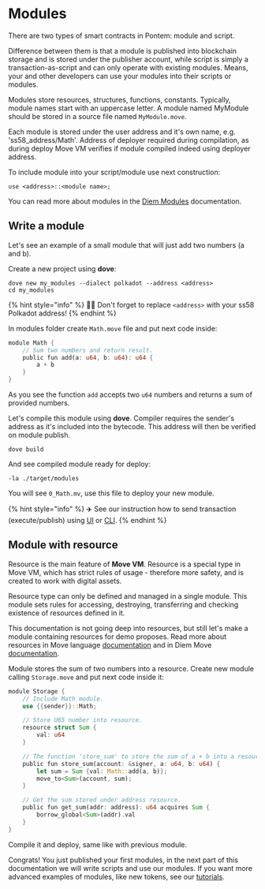 # Modules

There are two types of smart contracts in Pontem: module and script.

Difference between them is that a module is published into blockchain storage and is stored under the publisher account, while script is simply a transaction-as-script and can only operate with existing modules. Means, your and other developers can use your modules into their scripts or modules.

Modules store resources, structures, functions, constants. Typically, module names start with an uppercase letter. A module named MyModule should be stored in a source file named `MyModule.move`.

Each module is stored under the user address and it's own name, e.g. 'ss58_address/Math'. Address of deployer required during compilation, as during deploy Move VM verifies if module compiled indeed using deployer address.

To include module into your script/module use next construction:

```text
use <address>::<module name>;
```

You can read more about modules in the [Diem Modules](https://developers.diem.com/docs/move/move-modules-and-scripts/) documentation.

## Write a module

Let's see an example of a small module that will just add two numbers \(a and b\).

Create a new project using **dove**:

```text
dove new my_modules --dialect polkadot --address <address>
cd my_modules
```

{% hint style="info" %}
🧙‍♂️ Don't forget to replace `<address>` with your ss58 Polkadot address!
{% endhint %}

In modules folder create `Math.move` file and put next code inside:

```rust
module Math {
    // Sum two numbers and return result.
    public fun add(a: u64, b: u64): u64 {
        a + b
    }
}
```

As you see the function `add` accepts two `u64` numbers and returns a sum of provided numbers.

Let's compile this module using **dove**. Compiler requires the sender's address as it's included into the bytecode. This address will then be verified on module publish.

```text
dove build
```

And see compiled module ready for deploy:

```text
-la ./target/modules
```

You will see `0_Math.mv`, use this file to deploy your new module.

{% hint style="info" %}
✈️ See our instruction how to send transaction (execute/publish) using [UI](../getting_started/substrate.md) or [CLI](../getting_started/cli.md).
{% endhint %}

## Module with resource 

Resource is the main feature of **Move VM**. Resource is a special type in Move VM, which has strict rules of usage - therefore more safety, and is created to work with digital assets.

Resource type can only be defined and managed in a single module. This module sets rules for accessing, destroying, transferring and checking existence of resources defined in it.

This documentation is not going deep into resources, but still let's make a module containing resources for demo proposes. Read more about resources in Move language [documentation](../lang/resources.md) and in Diem Move [documentation](https://developers.diem.com/docs/move/move-structs-and-resources).
 
Module stores the sum of two numbers into a resource. Create new module calling `Storage.move` and put next code inside it: 

```rust
module Storage {
    // Include Math module.
    use {{sender}}::Math;

    // Store U65 number into resource.
    resource struct Sum {
        val: u64
    }

    // The function 'store_sum' to store the sum of a + b into a resource.
    public fun store_sum(account: &signer, a: u64, b: u64) {
        let sum = Sum {val: Math::add(a, b)};
        move_to<Sum>(account, sum);
    }

    // Get the sum stored under address resource.
    public fun get_sum(addr: address): u64 acquires Sum {
        borrow_global<Sum>(addr).val
    }
}
```

Compile it and deploy, same like with previous module.

Congrats! You just published your first modules, in the next part of this documentation we will write scripts and use our modules.
If you want more advanced examples of modules, like new tokens, see our [tutorials](/tutorials/README.md).
